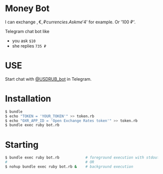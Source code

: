 # Money Bot

I can exchange $, €, ₽ currencies. Ask me '$4' for example. Or '100 ₽'.

Telegram chat bot like
* you ask `$10`
* she replies `735 ₽`

# USE

Start chat with [@USDRUB_bot](https://telegram.me/USDRUB_bot) in Telegram.

# Installation

```sh
$ bundle
$ echo "TOKEN = 'YOUR_TOKEN'" >> token.rb
$ echo "OXR_APP_ID = 'Open Exchange Rates token'" >> token.rb
$ bundle exec ruby bot.rb
```

# Starting

```sh
$ bundle exec ruby bot.rb            # foreground execution with stdout
#                                    # OR
$ nohup bundle exec ruby bot.rb &    # background execution
```
